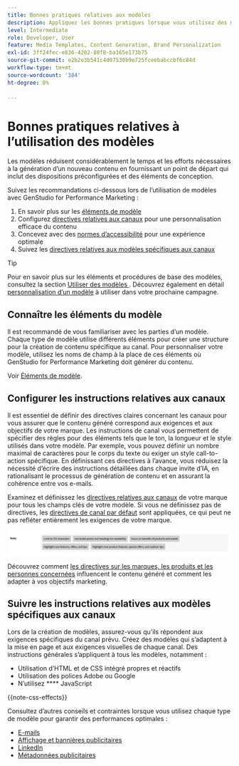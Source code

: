 ```yaml
---
title: Bonnes pratiques relatives aux modèles
description: Appliquez les bonnes pratiques lorsque vous utilisez des modèles avec Adobe GenStudio for Performance Marketing.
level: Intermediate
role: Developer, User
feature: Media Templates, Content Generation, Brand Personalization
exl-id: 3ff24fec-e836-4202-80f8-ba165e173b75
source-git-commit: e2b2e3b541c4d07530b9e725fceebabccbf6c84d
workflow-type: tm+mt
source-wordcount: '384'
ht-degree: 0%

---
```


# Bonnes pratiques relatives à l’utilisation des modèles

Les modèles réduisent considérablement le temps et les efforts nécessaires à la génération d’un nouveau contenu en fournissant un point de départ qui inclut des dispositions préconfigurées et des éléments de conception.

Suivez les recommandations ci-dessous lors de l’utilisation de modèles avec GenStudio for Performance Marketing :

1. En savoir plus sur les [éléments de modèle](#know-about-template-elements)
1. Configurez [directives relatives aux canaux](#configure-channel-guidelines) pour une personnalisation efficace du contenu
1. Concevez avec des [normes d’accessibilité](accessibility-for-templates.md) pour une expérience optimale
1. Suivez les [directives relatives aux modèles spécifiques aux canaux](#follow-channel-specific-template-guidelines)

>[!TIP]
>
>Pour en savoir plus sur les éléments et procédures de base des modèles, consultez la section [ Utiliser des modèles ](use-templates.md). Découvrez également en détail [personnalisation d’un modèle](customize-template.md) à utiliser dans votre prochaine campagne.

## Connaître les éléments du modèle

Il est recommandé de vous familiariser avec les parties d’un modèle. Chaque type de modèle utilise différents éléments pour créer une structure pour la création de contenu spécifique au canal. Pour personnaliser votre modèle, utilisez les noms de champ à la place de ces éléments où GenStudio for Performance Marketing doit générer du contenu.

Voir [Éléments de modèle](use-templates.md#template-elements).

## Configurer les instructions relatives aux canaux

Il est essentiel de définir des directives claires concernant les canaux pour vous assurer que le contenu généré correspond aux exigences et aux objectifs de votre marque. Les instructions de canal vous permettent de spécifier des règles pour des éléments tels que le ton, la longueur et le style utilisés dans votre modèle. Par exemple, vous pouvez définir un nombre maximal de caractères pour le corps du texte ou exiger un style call-to-action spécifique. En définissant ces directives à l’avance, vous réduisez la nécessité d’écrire des instructions détaillées dans chaque invite d’IA, en rationalisant le processus de génération de contenu et en assurant la cohérence entre vos e-mails.

Examinez et définissez les [directives relatives aux canaux](/help/user-guide/guidelines/brands.md#channel-guidelines) de votre marque pour tous les champs clés de votre modèle. Si vous ne définissez pas de directives, les [ directives de canal par défaut](/help/user-guide/guidelines/brands.md#default-channel-guidelines) sont appliquées, ce qui peut ne pas refléter entièrement les exigences de votre marque.

![Spécifications du corps](/help/assets/channel-email-body.png)

Découvrez comment [les directives sur les marques, les produits et les personnes concernées](/help/user-guide/guidelines/overview.md) influencent le contenu généré et comment les adapter à vos objectifs marketing.

## Suivre les instructions relatives aux modèles spécifiques aux canaux

Lors de la création de modèles, assurez-vous qu’ils répondent aux exigences spécifiques du canal prévu. Créez des modèles qui s’adaptent à la mise en page et aux exigences visuelles de chaque canal. Des instructions générales s’appliquent à tous les modèles, notamment :

- Utilisation d’HTML et de CSS intégré propres et réactifs
- Utilisation des polices Adobe ou Google
- N’utilisez **** JavaScript

{{note-css-effects}}

Consultez d’autres conseils et contraintes lorsque vous utilisez chaque type de modèle pour garantir des performances optimales :

- [E-mails](/help/user-guide/templates/email-template.md)
- [Affichage et bannières publicitaires](/help/user-guide/templates/display-template.md)
- [LinkedIn](/help/user-guide/templates/linkedin-template.md)
- [Métadonnées publicitaires](/help/user-guide/templates/meta-template.md)
